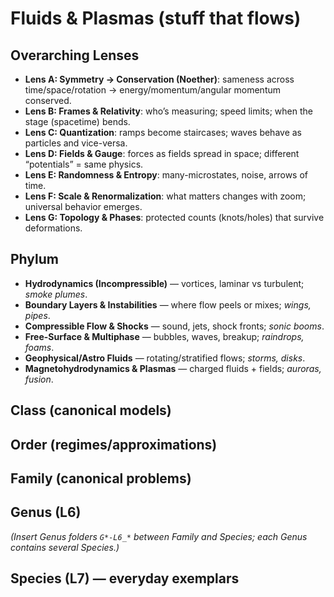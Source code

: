# Fluids & Plasmas (stuff that flows)

## Overarching Lenses

- **Lens A: Symmetry -> Conservation (Noether)**: sameness across time/space/rotation → energy/momentum/angular momentum conserved.
- **Lens B: Frames & Relativity**: who’s measuring; speed limits; when the stage (spacetime) bends.
- **Lens C: Quantization**: ramps become staircases; waves behave as particles and vice-versa.
- **Lens D: Fields & Gauge**: forces as fields spread in space; different “potentials” = same physics.
- **Lens E: Randomness & Entropy**: many-microstates, noise, arrows of time.
- **Lens F: Scale & Renormalization**: what matters changes with zoom; universal behavior emerges.
- **Lens G: Topology & Phases**: protected counts (knots/holes) that survive deformations.

## Phylum

- **Hydrodynamics (Incompressible)** — vortices, laminar vs turbulent; *smoke plumes*.
- **Boundary Layers & Instabilities** — where flow peels or mixes; *wings, pipes*.
- **Compressible Flow & Shocks** — sound, jets, shock fronts; *sonic booms*.
- **Free-Surface & Multiphase** — bubbles, waves, breakup; *raindrops, foams*.
- **Geophysical/Astro Fluids** — rotating/stratified flows; *storms, disks*.
- **Magnetohydrodynamics & Plasmas** — charged fluids + fields; *auroras, fusion*.

## Class (canonical models)

## Order (regimes/approximations)

## Family (canonical problems)

## Genus (L6)

_(Insert Genus folders `G*-L6_*` between Family and Species; each Genus contains several Species.)_

## Species (L7) — everyday exemplars
